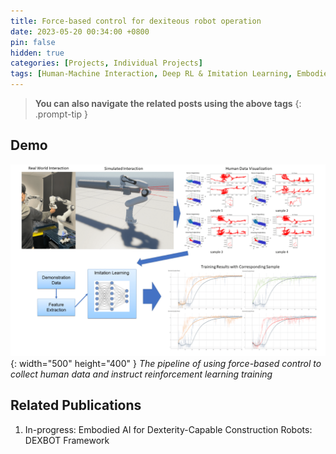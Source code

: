 ```yaml
---
title: Force-based control for dexiteous robot operation 
date: 2023-05-20 00:34:00 +0800
pin: false
hidden: true
categories: [Projects, Individual Projects]
tags: [Human-Machine Interaction, Deep RL & Imitation Learning, Embodied AI, Simulation]
---
```



> **You can also navigate the related posts using the above tags**
{: .prompt-tip }


## Demo
![img-description](/images/Project/embodied-robot-arm.png){: width="500" height="400" }
_The pipeline of using force-based control to collect human data and instruct reinforcement learning training_

## Related Publications
1.  In-progress: Embodied AI for Dexterity-Capable Construction Robots: DEXBOT Framework 
